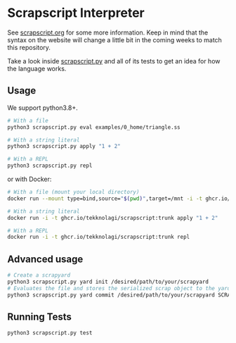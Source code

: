 # Scrapscript Interpreter

See [scrapscript.org](https://scrapscript.org/) for some more information. Keep
in mind that the syntax on the website will change a little bit in the coming
weeks to match this repository.

Take a look inside [scrapscript.py](scrapscript.py) and all of its tests to get
an idea for how the language works.

## Usage

We support python3.8+.

```bash
# With a file
python3 scrapscript.py eval examples/0_home/triangle.ss

# With a string literal
python3 scrapscript.py apply "1 + 2"

# With a REPL
python3 scrapscript.py repl
```

or with Docker:

```bash
# With a file (mount your local directory)
docker run --mount type=bind,source="$(pwd)",target=/mnt -i -t ghcr.io/tekknolagi/scrapscript:trunk eval /mnt/examples/0_home/triangle.ss

# With a string literal
docker run -i -t ghcr.io/tekknolagi/scrapscript:trunk apply "1 + 2"

# With a REPL
docker run -i -t ghcr.io/tekknolagi/scrapscript:trunk repl
```

## Advanced usage

```bash
# Create a scrapyard
python3 scrapscript.py yard init /desired/path/to/your/scrapyard
# Evaluates the file and stores the serialized scrap object to the yard
python3 scrapscript.py yard commit /desired/path/to/your/scrapyard SCRAP_NAME SCRAPSCRIPT_FILE
```

## Running Tests

```bash
python3 scrapscript.py test
```
